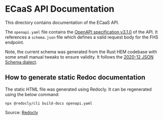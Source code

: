 # ECaaS API Documentation

This directory contains documentation of the ECaaS API.

The `openapi.yaml` file contains the [OpenAPI specification v3.1.0](https://spec.openapis.org/oas/v3.1.0.html) of the API. It references a `schema.json` file which defines a valid request body for the FHS endpoint.

Note, the current schema was generated from the Rust HEM codebase with some small manual tweaks to ensure validity. It follows the [2020-12 JSON Schema dialect](https://json-schema.org/draft/2020-12/).

## How to generate static Redoc documentation

The static HTML file was generated using Redocly. It can be regenerated using the below command:

```
npx @redocly/cli build-docs openapi.yaml
```

Source: [Redocly](https://github.com/Redocly/redoc?tab=readme-ov-file#usage)
